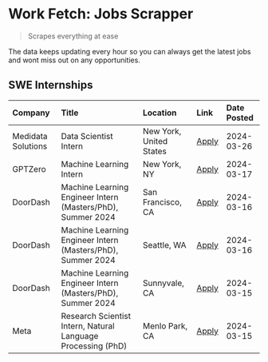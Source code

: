 # Work Fetch: Jobs Scrapper
> Scrapes everything at ease

The data keeps updating every hour so you can always get the latest jobs and wont miss out on any opportunities.

## SWE Internships
<!--START_SECTION:workfetch-->
| Company            | Title                                                        | Location                | Link                                                                                                                                                                                                                                                                   | Date Posted   |
|:-------------------|:-------------------------------------------------------------|:------------------------|:-----------------------------------------------------------------------------------------------------------------------------------------------------------------------------------------------------------------------------------------------------------------------|:--------------|
| Medidata Solutions | Data Scientist Intern                                        | New York, United States | [Apply](https://www.linkedin.com/jobs/view/data-scientist-intern-at-medidata-solutions-3810253704?position=5&pageNum=0&refId=vXbwCrAq3pgCSZiSae9myA%3D%3D&trackingId=V52ZA7fBBjM%2FDCuDhvs3Zw%3D%3D&trk=public_jobs_jserp-result_search-card)                          | 2024-03-26    |
| GPTZero            | Machine Learning Intern                                      | New York, NY            | [Apply](https://www.linkedin.com/jobs/view/machine-learning-intern-at-gptzero-3860723963?position=9&pageNum=0&refId=vXbwCrAq3pgCSZiSae9myA%3D%3D&trackingId=g0Y4Rzd2W%2Bc5Q2saFK1A6w%3D%3D&trk=public_jobs_jserp-result_search-card)                                   | 2024-03-17    |
| DoorDash           | Machine Learning Engineer Intern (Masters/PhD), Summer 2024  | San Francisco, CA       | [Apply](https://www.linkedin.com/jobs/view/machine-learning-engineer-intern-masters-phd-summer-2024-at-doordash-3736457737?position=3&pageNum=0&refId=vXbwCrAq3pgCSZiSae9myA%3D%3D&trackingId=ATV9%2Bb7NIqy9ChOHY2jy6w%3D%3D&trk=public_jobs_jserp-result_search-card) | 2024-03-16    |
| DoorDash           | Machine Learning Engineer Intern (Masters/PhD), Summer 2024  | Seattle, WA             | [Apply](https://www.linkedin.com/jobs/view/machine-learning-engineer-intern-masters-phd-summer-2024-at-doordash-3736455966?position=4&pageNum=0&refId=vXbwCrAq3pgCSZiSae9myA%3D%3D&trackingId=pMmvAWVXcY0joQxDmL1x%2Bw%3D%3D&trk=public_jobs_jserp-result_search-card) | 2024-03-16    |
| DoorDash           | Machine Learning Engineer Intern (Masters/PhD), Summer 2024  | Sunnyvale, CA           | [Apply](https://www.linkedin.com/jobs/view/machine-learning-engineer-intern-masters-phd-summer-2024-at-doordash-3736454973?position=2&pageNum=0&refId=vXbwCrAq3pgCSZiSae9myA%3D%3D&trackingId=7HYtLAFlPsl3LoF3gjO1AA%3D%3D&trk=public_jobs_jserp-result_search-card)   | 2024-03-15    |
| Meta               | Research Scientist Intern, Natural Language Processing (PhD) | Menlo Park, CA          | [Apply](https://www.linkedin.com/jobs/view/research-scientist-intern-natural-language-processing-phd-at-meta-3858718375?position=10&pageNum=0&refId=vXbwCrAq3pgCSZiSae9myA%3D%3D&trackingId=U8CrulHvcrpJHpQbHqOxmA%3D%3D&trk=public_jobs_jserp-result_search-card)     | 2024-03-15    |
<!--END_SECTION:workfetch-->
